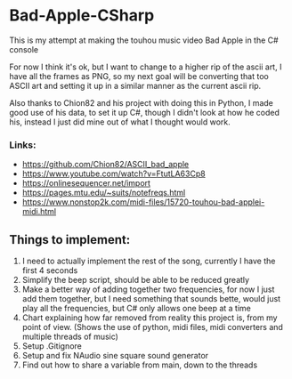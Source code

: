 # Bad-Apple-CSharp

This is my attempt at making the touhou music video Bad Apple in the C# console

For now I think it's ok, but I want to change to a higher rip of the ascii art, I have all the frames as PNG, so my next goal will be converting that too ASCII art and setting it up in a similar manner as the current ascii rip.

Also thanks to Chion82 and his project with doing this in Python, I made good use of his data, to set it up C#, though I didn't look at how he coded his, instead I just did mine out of what I thought would work.

### Links:
- https://github.com/Chion82/ASCII_bad_apple
- https://www.youtube.com/watch?v=FtutLA63Cp8
- https://onlinesequencer.net/import
- https://pages.mtu.edu/~suits/notefreqs.html
- https://www.nonstop2k.com/midi-files/15720-touhou-bad-applei-midi.html

## Things to implement:

1. I need to actually implement the rest of the song, currently I have the first 4 seconds
2. Simplify the beep script, should be able to be reduced greatly
3. Make a better way of adding together two frequencies, for now I just add them together, but I need something that sounds bette, would just play all the frequencies, but C# only allows one beep at a time
4. Chart explaining how far removed from reality this project is, from my point of view. (Shows the use of python, midi files, midi converters and multiple threads of music)
5. Setup .Gitignore
6. Setup and fix NAudio sine square sound generator
7. Find out how to share a variable from main, down to the threads
